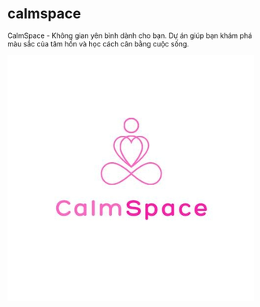 # calmspace
CalmSpace - Không gian yên bình dành cho bạn. Dự án giúp bạn khám phá màu sắc của tâm hồn và học cách cân bằng cuộc sống.

![image alt](https://github.com/xuanntruong/calmspace/blob/79d125b8f67033da0202a7311813e7157a04dd3c/images/LOGO%20CALMSPACE.jpg)
